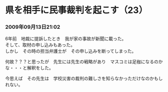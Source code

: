 # 県を相手に民事裁判を起こす（23）
### 2009年09月13日21:02

6年前　地裁に提訴したとき　我が家の事故が新聞に載った。  
そして、取材の申し込みもあった。  
しかし　その時の担当弁護士が　その申し込みを断ってしまった。

何故？？？と思ったが　先生には先生の戦略があり　マスコミは足枷になるのかな・・・と解釈をした。

今思えば　その先生は　学校災害の裁判の難しさを知らなかっただけなのかもしれない。